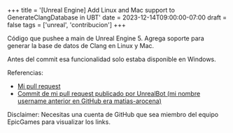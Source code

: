 +++
title = '[Unreal Engine] Add Linux and Mac support to GenerateClangDatabase in UBT'
date = 2023-12-14T09:00:00-07:00
draft = false
tags = ['unreal', 'contribucion']
+++



Código que pushee a main de Unreal Engine 5. Agrega soporte para generar la base de datos de Clang en Linux y Mac.

Antes del commit esa funcionalidad solo estaba disponible en Windows.
<!--more-->

Referencias:

- [Mi pull request](https://github.com/EpicGames/UnrealEngine/pull/8663/files)
- [Commit de mi pull request publicado por UnrealBot (mi nombre username anterior en GitHub era matias-arocena)](https://github.com/EpicGames/UnrealEngine/commit/5aed3847a962acd6822284e3a4cdb5df4423c587)

Disclaimer: Necesitas una cuenta de GitHub que sea miembro del equipo EpicGames para visualizar los links.
